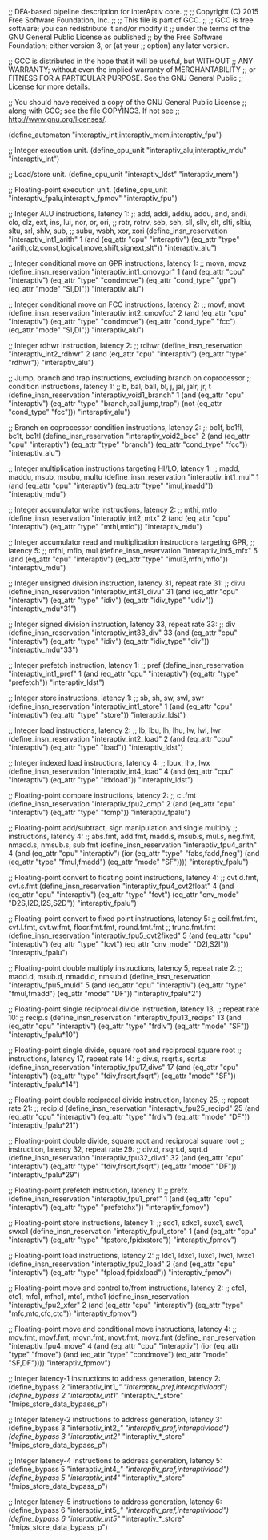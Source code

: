 ;; DFA-based pipeline description for interAptiv core.
;;
;; Copyright (C) 2015 Free Software Foundation, Inc.
;;
;; This file is part of GCC.
;;
;; GCC is free software; you can redistribute it and/or modify it
;; under the terms of the GNU General Public License as published
;; by the Free Software Foundation; either version 3, or (at your
;; option) any later version.

;; GCC is distributed in the hope that it will be useful, but WITHOUT
;; ANY WARRANTY; without even the implied warranty of MERCHANTABILITY
;; or FITNESS FOR A PARTICULAR PURPOSE.  See the GNU General Public
;; License for more details.

;; You should have received a copy of the GNU General Public License
;; along with GCC; see the file COPYING3.  If not see
;; <http://www.gnu.org/licenses/>.

(define_automaton "interaptiv_int,interaptiv_mem,interaptiv_fpu")

;; Integer execution unit.
(define_cpu_unit "interaptiv_alu,interaptiv_mdu" "interaptiv_int")

;; Load/store unit.
(define_cpu_unit "interaptiv_ldst" "interaptiv_mem")

;; Floating-point execution unit.
(define_cpu_unit "interaptiv_fpalu,interaptiv_fpmov" "interaptiv_fpu")

;; Integer ALU instructions, latency 1:
;; add, addi, addiu, addu, and, andi, clo, clz, ext, ins, lui, nor, or, ori,
;; rotr, rotrv, seb, seh, sll, sllv, slt, slti, sltiu, sltu, srl, shlv, sub,
;; subu, wsbh, xor, xori
(define_insn_reservation "interaptiv_int1_arith" 1
  (and (eq_attr "cpu" "interaptiv")
       (eq_attr "type" "arith,clz,const,logical,move,shift,signext,slt"))
  "interaptiv_alu")

;; Integer conditional move on GPR instructions, latency 1:
;; movn, movz
(define_insn_reservation "interaptiv_int1_cmovgpr" 1
  (and (eq_attr "cpu" "interaptiv")
       (eq_attr "type" "condmove")
       (eq_attr "cond_type" "gpr")
       (eq_attr "mode" "SI,DI"))
  "interaptiv_alu")

;; Integer conditional move on FCC instructions, latency 2:
;; movf, movt
(define_insn_reservation "interaptiv_int2_cmovfcc" 2
  (and (eq_attr "cpu" "interaptiv")
       (eq_attr "type" "condmove")
       (eq_attr "cond_type" "fcc")
       (eq_attr "mode" "SI,DI"))
  "interaptiv_alu")

;; Integer rdhwr instruction, latency 2:
;; rdhwr
(define_insn_reservation "interaptiv_int2_rdhwr" 2
  (and (eq_attr "cpu" "interaptiv")
       (eq_attr "type" "rdhwr"))
  "interaptiv_alu")

;; Jump, branch and trap instructions, excluding branch on coprocessor
;; condition instructions, latency 1:
;; b<cond>, b<cond>al, b<cond>all, b<cond>l, j, jal, jalr, jr, t<cond>
(define_insn_reservation "interaptiv_void1_branch" 1
  (and (eq_attr "cpu" "interaptiv")
       (eq_attr "type" "branch,call,jump,trap")
       (not (eq_attr "cond_type" "fcc")))
  "interaptiv_alu")

;; Branch on coprocessor condition instructions, latency 2:
;; bc1f, bc1fl, bc1t, bc1tl
(define_insn_reservation "interaptiv_void2_bcc" 2
  (and (eq_attr "cpu" "interaptiv")
       (eq_attr "type" "branch")
       (eq_attr "cond_type" "fcc"))
  "interaptiv_alu")

;; Integer multiplication instructions targeting HI/LO, latency 1:
;; madd, maddu, msub, msubu, multu
(define_insn_reservation "interaptiv_int1_mul" 1
  (and (eq_attr "cpu" "interaptiv")
       (eq_attr "type" "imul,imadd"))
  "interaptiv_mdu")

;; Integer accumulator write instructions, latency 2:
;; mthi, mtlo
(define_insn_reservation "interaptiv_int2_mtx" 2
  (and (eq_attr "cpu" "interaptiv")
       (eq_attr "type" "mthi,mtlo"))
  "interaptiv_mdu")

;; Integer accumulator read and multiplication instructions targeting GPR,
;; latency 5:
;; mfhi, mflo, mul
(define_insn_reservation "interaptiv_int5_mfx" 5
  (and (eq_attr "cpu" "interaptiv")
       (eq_attr "type" "imul3,mfhi,mflo"))
  "interaptiv_mdu")

;; Integer unsigned division instruction, latency 31, repeat rate 31:
;; divu
(define_insn_reservation "interaptiv_int31_divu" 31
  (and (eq_attr "cpu" "interaptiv")
       (eq_attr "type" "idiv")
       (eq_attr "idiv_type" "udiv"))
  "interaptiv_mdu*31")

;; Integer signed division instruction, latency 33, repeat rate 33:
;; div
(define_insn_reservation "interaptiv_int33_div" 33
  (and (eq_attr "cpu" "interaptiv")
       (eq_attr "type" "idiv")
       (eq_attr "idiv_type" "div"))
  "interaptiv_mdu*33")

;; Integer prefetch instruction, latency 1:
;; pref
(define_insn_reservation "interaptiv_int1_pref" 1
  (and (eq_attr "cpu" "interaptiv")
       (eq_attr "type" "prefetch"))
  "interaptiv_ldst")

;; Integer store instructions, latency 1:
;; sb, sh, sw, swl, swr
(define_insn_reservation "interaptiv_int1_store" 1
  (and (eq_attr "cpu" "interaptiv")
       (eq_attr "type" "store"))
  "interaptiv_ldst")

;; Integer load instructions, latency 2:
;; lb, lbu, lh, lhu, lw, lwl, lwr
(define_insn_reservation "interaptiv_int2_load" 2
  (and (eq_attr "cpu" "interaptiv")
       (eq_attr "type" "load"))
  "interaptiv_ldst")

;; Integer indexed load instructions, latency 4:
;; lbux, lhx, lwx
(define_insn_reservation "interaptiv_int4_load" 4
  (and (eq_attr "cpu" "interaptiv")
       (eq_attr "type" "idxload"))
  "interaptiv_ldst")

;; Floating-point compare instructions, latency 2:
;; c.<cond>.fmt
(define_insn_reservation "interaptiv_fpu2_cmp" 2
  (and (eq_attr "cpu" "interaptiv")
       (eq_attr "type" "fcmp"))
  "interaptiv_fpalu")

;; Floating-point add/subtract, sign manipulation and single multiply
;; instructions, latency 4:
;; abs.fmt, add.fmt, madd.s, msub.s, mul.s, neg.fmt, nmadd.s, nmsub.s, sub.fmt
(define_insn_reservation "interaptiv_fpu4_arith" 4
  (and (eq_attr "cpu" "interaptiv")
       (ior (eq_attr "type" "fabs,fadd,fneg")
	    (and (eq_attr "type" "fmul,fmadd")
		 (eq_attr "mode" "SF"))))
  "interaptiv_fpalu")

;; Floating-point convert to floating point instructions, latency 4:
;; cvt.d.fmt, cvt.s.fmt
(define_insn_reservation "interaptiv_fpu4_cvt2float" 4
  (and (eq_attr "cpu" "interaptiv")
       (eq_attr "type" "fcvt")
       (eq_attr "cnv_mode" "D2S,I2D,I2S,S2D"))
  "interaptiv_fpalu")

;; Floating-point convert to fixed point instructions, latency 5:
;; ceil.fmt.fmt, cvt.l.fmt, cvt.w.fmt, floor.fmt.fmt, round.fmt.fmt
;; trunc.fmt.fmt
(define_insn_reservation "interaptiv_fpu5_cvt2fixed" 5
  (and (eq_attr "cpu" "interaptiv")
       (eq_attr "type" "fcvt")
       (eq_attr "cnv_mode" "D2I,S2I"))
  "interaptiv_fpalu")

;; Floating-point double multiply instructions, latency 5, repeat rate 2:
;; madd.d, msub.d, nmadd.d, nmsub.d
(define_insn_reservation "interaptiv_fpu5_muld" 5
  (and (eq_attr "cpu" "interaptiv")
       (eq_attr "type" "fmul,fmadd")
       (eq_attr "mode" "DF"))
  "interaptiv_fpalu*2")

;; Floating-point single reciprocal divide instruction, latency 13,
;; repeat rate 10:
;; recip.s
(define_insn_reservation "interaptiv_fpu13_recips" 13
  (and (eq_attr "cpu" "interaptiv")
       (eq_attr "type" "frdiv")
       (eq_attr "mode" "SF"))
  "interaptiv_fpalu*10")

;; Floating-point single divide, square root and reciprocal square root
;; instructions, latency 17, repeat rate 14:
;; div.s, rsqrt.s, sqrt.s
(define_insn_reservation "interaptiv_fpu17_divs" 17
  (and (eq_attr "cpu" "interaptiv")
       (eq_attr "type" "fdiv,frsqrt,fsqrt")
       (eq_attr "mode" "SF"))
  "interaptiv_fpalu*14")

;; Floating-point double reciprocal divide instruction, latency 25,
;; repeat rate 21:
;; recip.d
(define_insn_reservation "interaptiv_fpu25_recipd" 25
  (and (eq_attr "cpu" "interaptiv")
       (eq_attr "type" "frdiv")
       (eq_attr "mode" "DF"))
  "interaptiv_fpalu*21")

;; Floating-point double divide, square root and reciprocal square root
;; instruction, latency 32, repeat rate 29:
;; div.d, rsqrt.d, sqrt.d
(define_insn_reservation "interaptiv_fpu32_divd" 32
  (and (eq_attr "cpu" "interaptiv")
       (eq_attr "type" "fdiv,frsqrt,fsqrt")
       (eq_attr "mode" "DF"))
  "interaptiv_fpalu*29")

;; Floating-point prefetch instruction, latency 1:
;; prefx
(define_insn_reservation "interaptiv_fpu1_pref" 1
  (and (eq_attr "cpu" "interaptiv")
       (eq_attr "type" "prefetchx"))
  "interaptiv_fpmov")

;; Floating-point store instructions, latency 1:
;; sdc1, sdxc1, suxc1, swc1, swxc1
(define_insn_reservation "interaptiv_fpu1_store" 1
  (and (eq_attr "cpu" "interaptiv")
       (eq_attr "type" "fpstore,fpidxstore"))
  "interaptiv_fpmov")

;; Floating-point load instructions, latency 2:
;; ldc1, ldxc1, luxc1, lwc1, lwxc1
(define_insn_reservation "interaptiv_fpu2_load" 2
  (and (eq_attr "cpu" "interaptiv")
       (eq_attr "type" "fpload,fpidxload"))
  "interaptiv_fpmov")

;; Floating-point move and control to/from instructions, latency 2:
;; cfc1, ctc1, mfc1, mfhc1, mtc1, mthc1
(define_insn_reservation "interaptiv_fpu2_xfer" 2
  (and (eq_attr "cpu" "interaptiv")
       (eq_attr "type" "mfc,mtc,cfc,ctc"))
  "interaptiv_fpmov")

;; Floating-point move and conditional move instructions, latency 4:
;; mov.fmt, movf.fmt, movn.fmt, movt.fmt, movz.fmt
(define_insn_reservation "interaptiv_fpu4_move" 4
  (and (eq_attr "cpu" "interaptiv")
       (ior (eq_attr "type" "fmove")
	    (and (eq_attr "type" "condmove")
		 (eq_attr "mode" "SF,DF"))))
  "interaptiv_fpmov")

;; Integer latency-1 instructions to address generation, latency 2:
(define_bypass 2 "interaptiv_int1_*" "interaptiv_*_pref,interaptiv_*_load")
(define_bypass 2 "interaptiv_int1_*" "interaptiv_*_store"
  "!mips_store_data_bypass_p")

;; Integer latency-2 instructions to address generation, latency 3:
(define_bypass 3 "interaptiv_int2_*" "interaptiv_*_pref,interaptiv_*_load")
(define_bypass 3 "interaptiv_int2_*" "interaptiv_*_store"
  "!mips_store_data_bypass_p")

;; Integer latency-4 instructions to address generation, latency 5:
(define_bypass 5 "interaptiv_int4_*" "interaptiv_*_pref,interaptiv_*_load")
(define_bypass 5 "interaptiv_int4_*" "interaptiv_*_store"
  "!mips_store_data_bypass_p")

;; Integer latency-5 instructions to address generation, latency 6:
(define_bypass 6 "interaptiv_int5_*" "interaptiv_*_pref,interaptiv_*_load")
(define_bypass 6 "interaptiv_int5_*" "interaptiv_*_store"
  "!mips_store_data_bypass_p")

